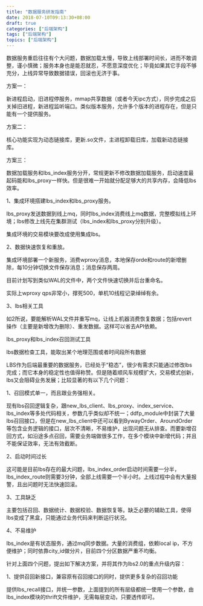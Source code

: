 ```yaml
---
title: "数据服务研发指南"
date: 2018-07-10T09:13:30+08:00
draft: true
categories: ["后端架构"]
tags: ["后端架构"]
topics: ["后端架构"]
---
```


数据服务重启往往有个大问题，数据加载太慢，导致上线部署时间长，进而不敢调整，谨小慎微；服务本身也是能忍就忍，不愿意深度优化；毕竟如果其它手段不够充分，上线异常导致数据错误，回滚也无济于事。

方案一：

新进程启动，旧进程停服务，mmap共享数据（或者今天ipc方式），同步完成之后关掉旧进程，新进程监听端口。类似版本服务，允许多个版本的进程存在，但是只能有一个提供服务。

方案二：

核心功能实现为动态链接库，更新.so文件，主进程卸载旧库，加载新动态链接库。

方案三：

数据加载服务和lbs_index服务分开，常规更新不修改数据加载服务，启动速度最起码能和lbs_proxy一样快。但是很难一开始就分配足够大的共享内存，会降低lbs效率。

1、集成环境搭建lbs_index和lbs_proxy服务。

lbs_proxy发送数据到线上mq，同时lbs_index消费线上mq数据，完整模拟线上环境；lbs修改上线先在集群测试（lbs_index和lbs_proxy分别升级）。

集成环境的交易模块要改成使用集成lbs。

 

2、数据快速恢复和重放。

集成环境部署一个新服务，消费wproxy消息，本地保存orde和route的新增删除，每10分钟切换文件保存消息；消息保存两周。

目前计划写到类似WAL的文件中，两个文件快速切换并后台重命名。

实际上wproxy qps非常小，撑死500，单机10线程记录绰绰有余。

 

3、lbs相关工具

如2所说，要能解析WAL文件并重写mq，让线上机器消费恢复数据；包括revert操作（主要是新增改为删除）、重发数据。这样可以省去API依赖。

lbs_proxy和lbs_index召回测试工具

lbs数据检查工具，能取出某个地理范围或者时间段所有数据


LBS作为后端最重要的数据服务，已经处于“稳态”，很少有需求只能通过修改lbs完成；而它本身的稳定性也值得称赞。但是随着顺风车规模扩大，交易模式创新，lbs又会阻碍业务发展；比较显著的有以下几个问题：

1、召回模式单一，而且跟业务强相关。

现有lbs召回逻辑复杂，跟new_lbs_client、lbs_proxy、index_service、lbs_index等多处代码相关，参数几乎类似却不统一；ddfp_module中封装了大量lbs召回接口，但是在new_lbs_client中还可以看到BywayOrder、AroundOrder等包含业务逻辑的接口，层次不清晰，不易维护，出现问题无从排查。而要新增召回方式，如沿途多点召回，需要业务端做很多工作，在多个模块中新增代码；并且不能保证效率，无法有效截断。

2、启动时间过长

这可能是目前lbs存在的最大问题，lbs_index_order启动时间需要一分半，lbs_index_route则需要3分钟，全部上线需要一个半小时。上线过程中会有大量报警，且出问题时无法快速回滚。

3、工具缺乏

主要包括召回、数据统计、数据校验、数据恢复等。缺乏必要的辅助工具，使得lbs变成了黑盒，只能通过业务代码来判断运行状况。

4、不易维护

lbs_index是有状态服务，通过mq同步数据。大量的消费组，依赖local ip，不方便维护；同时依靠city_id做分片，目前四个分区数据严重不均衡。

 

针对上面四个问题，提出如下解决方案，并将其作为lbs2.0的重点升级内容：

1、提供召回新接口，兼容原有召回接口的同时，提供更多复杂的召回功能

提供lbs_recall接口，并统一参数，上面提到的所有层级都统一使用一个参数，由lbs_index模块的thrift文件维护，无需每层变动，只要透传即可。